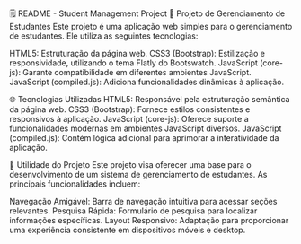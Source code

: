 🗒️ README - Student Management Project
🚀 Projeto de Gerenciamento de Estudantes
Este projeto é uma aplicação web simples para o gerenciamento de estudantes. Ele utiliza as seguintes tecnologias:

HTML5: Estruturação da página web.
CSS3 (Bootstrap): Estilização e responsividade, utilizando o tema Flatly do Bootswatch.
JavaScript (core-js): Garante compatibilidade em diferentes ambientes JavaScript.
JavaScript (compiled.js): Adiciona funcionalidades dinâmicas à aplicação.

🌐 Tecnologias Utilizadas
HTML5: Responsável pela estruturação semântica da página web.
CSS3 (Bootstrap): Fornece estilos consistentes e responsivos à aplicação.
JavaScript (core-js): Oferece suporte a funcionalidades modernas em ambientes JavaScript diversos.
JavaScript (compiled.js): Contém lógica adicional para aprimorar a interatividade da aplicação.

🎯 Utilidade do Projeto
Este projeto visa oferecer uma base para o desenvolvimento de um sistema de gerenciamento de estudantes. As principais funcionalidades incluem:

Navegação Amigável: Barra de navegação intuitiva para acessar seções relevantes.
Pesquisa Rápida: Formulário de pesquisa para localizar informações específicas.
Layout Responsivo: Adaptação para proporcionar uma experiência consistente em dispositivos móveis e desktop.
